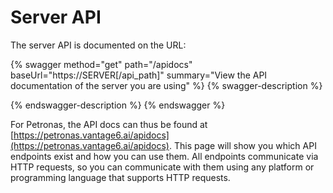 # Server API

The server API is documented on the URL:

{% swagger method="get" path="/apidocs" baseUrl="https://SERVER[/api_path]" summary="View the API documentation of the server you are using" %}
{% swagger-description %}

{% endswagger-description %}
{% endswagger %}

For Petronas, the API docs can thus be found at [https://petronas.vantage6.ai/apidocs](https://petronas.vantage6.ai/apidocs). This page will show you which API endpoints exist and how you can use them. All endpoints communicate via HTTP requests, so you can communicate with them using any platform or programming language that supports HTTP requests.
